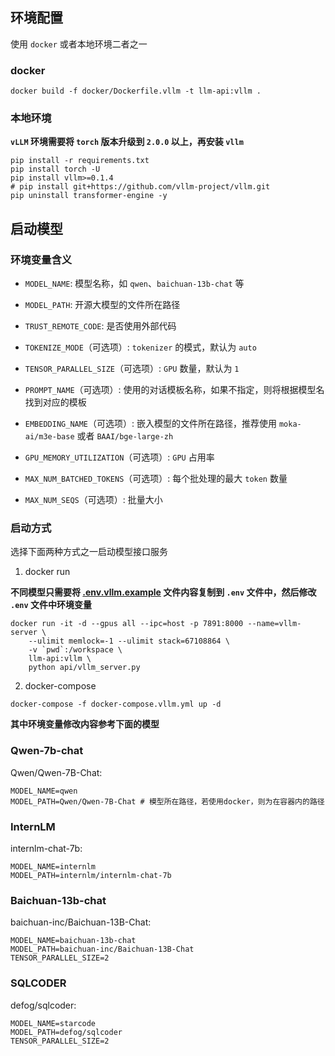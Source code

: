 ## 环境配置

使用 `docker` 或者本地环境二者之一

### docker

```shell
docker build -f docker/Dockerfile.vllm -t llm-api:vllm .
```

### 本地环境

**`vLLM` 环境需要将 `torch` 版本升级到 `2.0.0` 以上，再安装 `vllm`**

```shell
pip install -r requirements.txt
pip install torch -U
pip install vllm>=0.1.4
# pip install git+https://github.com/vllm-project/vllm.git
pip uninstall transformer-engine -y
```

## 启动模型

### 环境变量含义


+ `MODEL_NAME`: 模型名称，如 `qwen`、`baichuan-13b-chat` 等


+ `MODEL_PATH`: 开源大模型的文件所在路径


+ `TRUST_REMOTE_CODE`: 是否使用外部代码


+ `TOKENIZE_MODE`（可选项）: `tokenizer` 的模式，默认为 `auto`


+ `TENSOR_PARALLEL_SIZE`（可选项）: `GPU` 数量，默认为 `1`


+ `PROMPT_NAME`（可选项）: 使用的对话模板名称，如果不指定，则将根据模型名找到对应的模板


+ `EMBEDDING_NAME`（可选项）: 嵌入模型的文件所在路径，推荐使用 `moka-ai/m3e-base` 或者 `BAAI/bge-large-zh`


+ `GPU_MEMORY_UTILIZATION`（可选项）: `GPU` 占用率


+ `MAX_NUM_BATCHED_TOKENS`（可选项）: 每个批处理的最大 `token` 数量


+ `MAX_NUM_SEQS`（可选项）: 批量大小


### 启动方式

选择下面两种方式之一启动模型接口服务

1. docker run

**不同模型只需要将 [.env.vllm.example](../.env.vllm.example) 文件内容复制到 `.env` 文件中，然后修改 `.env` 文件中环境变量**

```shell
docker run -it -d --gpus all --ipc=host -p 7891:8000 --name=vllm-server \
    --ulimit memlock=-1 --ulimit stack=67108864 \
    -v `pwd`:/workspace \
    llm-api:vllm \
    python api/vllm_server.py
```

2. docker-compose

```shell
docker-compose -f docker-compose.vllm.yml up -d
```

**其中环境变量修改内容参考下面的模型**

### Qwen-7b-chat

Qwen/Qwen-7B-Chat:


```shell
MODEL_NAME=qwen
MODEL_PATH=Qwen/Qwen-7B-Chat # 模型所在路径，若使用docker，则为在容器内的路径
```

### InternLM

internlm-chat-7b:

```shell
MODEL_NAME=internlm
MODEL_PATH=internlm/internlm-chat-7b
```

### Baichuan-13b-chat

baichuan-inc/Baichuan-13B-Chat:

```shell
MODEL_NAME=baichuan-13b-chat
MODEL_PATH=baichuan-inc/Baichuan-13B-Chat
TENSOR_PARALLEL_SIZE=2
```

### SQLCODER

defog/sqlcoder:

```shell
MODEL_NAME=starcode
MODEL_PATH=defog/sqlcoder
TENSOR_PARALLEL_SIZE=2
```